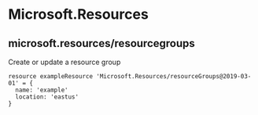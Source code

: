 # Microsoft.Resources

## microsoft.resources/resourcegroups

Create or update a resource group
```bicep
resource exampleResource 'Microsoft.Resources/resourceGroups@2019-03-01' = {
  name: 'example'
  location: 'eastus'
}
```
